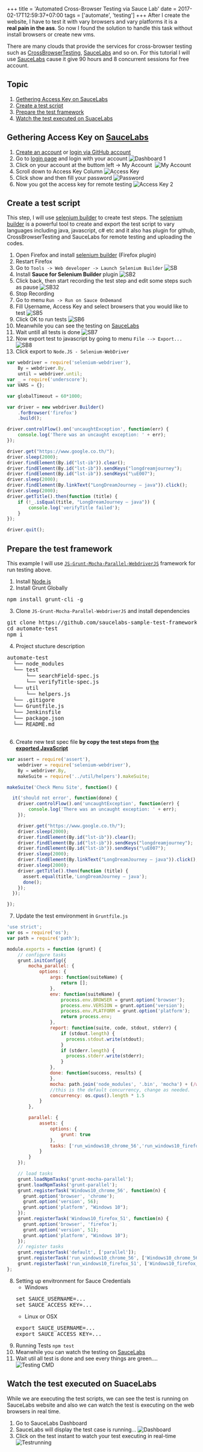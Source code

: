 +++
title = 'Automated Cross-Browser Testing via Sauce Lab'
date = 2017-02-17T12:59:37+07:00
tags = ['automate', 'testing']
+++
After I create the website, I have to test it with vary browsers and vary platforms it is a **real pain in the ass**. So now I found the solution to handle this task without install browsers or create new vms.

There are many clouds that provide the services for cross-browser testing such as [CrossBrowserTesting](https://crossbrowsertesting.com/), [SauceLabs](https://saucelabs.com/) and so on. For this tutorial I will use [SauceLabs](https://saucelabs.com/) cause it give 90 hours and 8 concurrent sessions for free account.

## Topic
1.  [Gethering Access Key on SauceLabs](#Gethering)
2.  [Create a test script](#Create)
3.  [Prepare the test framework](#prepare)
4.  [Watch the test executed on SuaceLabs](#watch)

## Gethering Access Key on [SauceLabs](https://saucelabs.com/)
1. [Create an account](https://saucelabs.com/signup/trial) or [login via GitHub account](https://saucelabs.com/oauth/login/github)
2. Go to [login page](https://saucelabs.com/beta/login) and login with your account
![Dashboard 1](/imgs/autocbt/saucelab-dashboard1.png)
4. Click on your account at the buttom left -> My Account 
![My Account](/imgs/autocbt/my-account.png)
5.  Scroll down to Access Key Column
![Access Key](/imgs/autocbt/access-key.png)
6.  Click show and then fill your password
![Password](/imgs/autocbt/password.png)
7.  Now you got the access key for remote testing
![Access Key 2](/imgs/autocbt/access-key2.png)

## Create a test script
This step, I will use [selenium builder](http://seleniumbuilder.github.io/se-builder/) to create test steps. The [selenium builder](http://seleniumbuilder.github.io/se-builder/) is a powerful tool to create and export the test script to vary languages including java, javascript, c# etc and it also has plugin for github, CrossBrowserTesting and SauceLabs for remote testing and uploading the codes.

1. Open Firefox and install [selenium builder](http://seleniumbuilder.github.io/se-builder/) (Firefox plugin)
2. Restart Firefox
3. Go to `Tools -> Web developer -> Launch Selenium Builder`
![SB](/imgs/autocbt/sb.png)
4. Install **Sauce for Selenium Builder** plugin
![SB2](/imgs/autocbt/sb2.png)
5. Click back, then start recording the test step and edit some steps such as pause
![SB32](/imgs/autocbt/sb32.png)
6. Stop Recording
7. Go to menu `Run -> Run on Sauce OnDemand`
8. Fill Username, Access Key and select browsers that you would like to test
![SB5](/imgs/autocbt/sb5.png)
9. Click OK to run tests
![SB6](/imgs/autocbt/sb6.png)
10. Meanwhile you can see the testing on [SauceLabs](#watch)
11. Wait untill all tests is done
![SB7](/imgs/autocbt/sb7.png)
12. Now export test to javascript by going to menu `File --> Export...`
![SB8](/imgs/autocbt/sb8.png)
13. <a name="export-script"></a>Click export to `Node.JS - Selenium-WebDriver`
```javascript
var webdriver = require('selenium-webdriver'),
    By = webdriver.By,
    until = webdriver.until;
var _ = require('underscore');
var VARS = {};

var globalTimeout = 60*1000;

var driver = new webdriver.Builder()
    .forBrowser('firefox')
    .build();

driver.controlFlow().on('uncaughtException', function(err) {
    console.log('There was an uncaught exception: ' + err);
});

driver.get("https://www.google.co.th/");
driver.sleep(2000);
driver.findElement(By.id("lst-ib")).clear();
driver.findElement(By.id("lst-ib")).sendKeys("longdreamjourney");
driver.findElement(By.id("lst-ib")).sendKeys("\uE007");
driver.sleep(2000);
driver.findElement(By.linkText("LongDreamJourney – java")).click();
driver.sleep(2000);
driver.getTitle().then(function (title) {
    if (!_.isEqual(title, "LongDreamJourney – java")) {
        console.log('verifyTitle failed');
    }
});

driver.quit();
```

## Prepare the test framework
This example I will use [`JS-Grunt-Mocha-Parallel-WebdriverJS`](https://github.com/saucelabs-sample-test-frameworks/JS-Grunt-Mocha-Parallel-WebdriverJS) framework for run testing above.
1. Install [Node.js](https://nodejs.org/en/download/)
2. Install Grunt Globally
<pre>npm install grunt-cli -g</pre>

3. Clone `JS-Grunt-Mocha-Parallel-WebdriverJS` and install dependencies
<pre>
git clone https://github.com/saucelabs-sample-test-frameworks/JS-Grunt-Mocha-Parallel-WebdriverJS.git automate-test
cd automate-test
npm i
</pre>
4. Project stucture description
<pre>
automate-test
  └── node_modules
  └── test
      └── searchField-spec.js
      └── verifyTitle-spec.js
  └── util
      └── helpers.js
  └── .gitigore
  └── Gruntfile.js
  └── Jenkinsfile
  └── package.json
  └── README.md
 </pre>
6.  Create new test spec file **by copy the test steps from [the exported JavaScript](#export-script)**
```javascript
var assert = require('assert'),
    webdriver = require('selenium-webdriver'),
    By = webdriver.By,
    makeSuite = require('../util/helpers').makeSuite;

makeSuite('Check Menu Site', function() {

  it('should not error', function(done) {
    driver.controlFlow().on('uncaughtException', function(err) {
        console.log('There was an uncaught exception: ' + err);
    });

    driver.get("https://www.google.co.th/");
    driver.sleep(2000);
    driver.findElement(By.id("lst-ib")).clear();
    driver.findElement(By.id("lst-ib")).sendKeys("longdreamjourney");
    driver.findElement(By.id("lst-ib")).sendKeys("\uE007");
    driver.sleep(2000);
    driver.findElement(By.linkText("LongDreamJourney – java")).click();
    driver.sleep(2000);
    driver.getTitle().then(function (title) {
      assert.equal(title,'LongDreamJourney – java');
      done();
    });
  });

});
```
7.  Update the test emvironment in `Gruntfile.js`
```javascript
'use strict';
var os = require('os');
var path = require('path');

module.exports = function (grunt) {
    // configure tasks
    grunt.initConfig({
        mocha_parallel: {
            options: {
                args: function(suiteName) {
                    return [];
                },
                env: function(suiteName) {
                    process.env.BROWSER = grunt.option('browser');
                    process.env.VERSION = grunt.option('version');
                    process.env.PLATFORM = grunt.option('platform');
                    return process.env;
                },
                report: function(suite, code, stdout, stderr) {
                    if (stdout.length) {
                      process.stdout.write(stdout);
                    }
                    if (stderr.length) {
                      process.stderr.write(stderr);
                    }
                },
                done: function(success, results) {
                },
                mocha: path.join('node_modules', '.bin', 'mocha') + (/win32/.test(os.platform()) ? '.cmd' : ''),
                //this is the default concurrency, change as needed.
                concurrency: os.cpus().length * 1.5
            }
        },

        parallel: {
            assets: {
                options: {
                    grunt: true
                },
                tasks: ['run_windows10_chrome_56','run_windows10_firefox_51']
            }
        }
    });

    // load tasks
    grunt.loadNpmTasks('grunt-mocha-parallel');
    grunt.loadNpmTasks('grunt-parallel');
    grunt.registerTask('Windows10_chrome_56', function(n) {
      grunt.option('browser', 'chrome');
      grunt.option('version', 56);
      grunt.option('platform', "Windows 10");
    });
    grunt.registerTask('Windows10_firefox_51', function(n) {
      grunt.option('browser', 'firefox');
      grunt.option('version', 51);
      grunt.option('platform', "Windows 10");
    });
    // register tasks
    grunt.registerTask('default', ['parallel']);
    grunt.registerTask('run_windows10_chrome_56', ['Windows10_chrome_56', 'mocha_parallel']);
    grunt.registerTask('run_windows10_firefox_51', ['Windows10_firefox_51', 'mocha_parallel']);
};
```
8.  Setting up envitronment for Sauce Credentials
    + Windows
    <pre>
    set SAUCE_USERNAME=...
    set SAUCE_ACCESS_KEY=...
    </pre>
    + Linux or OSX
    <pre>
    export SAUCE_USERNAME=...
    export SAUCE_ACCESS_KEY=...
    </pre>
9.  Running Tests `npm test`
10.  Meanwhile you can watch the testing on [SauceLabs](#watch)
11.  Wait util all test is done and see every things are green....
![Testing CMD](/imgs/autocbt/testrunning-cmd.png)


## <a name="watch"></a>Watch the test executed on SuaceLabs
While we are executing the test scripts, we can see the test is running on SauceLabs website and also we can watch the test is executing on the web browsers in real time.
1.  Go to SauceLabs Dashboard
2.  SauceLabs will display the test case is running...
![Dashboard](/imgs/autocbt/saucelab-dashboard-runtest1.png)
3.  Click on the test instant to watch your test executing in real-time
![Testrunning](/imgs/autocbt/testrunning.png)
